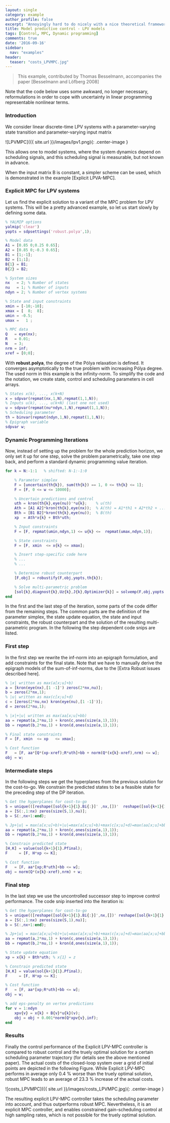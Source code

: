 ```yaml
---
layout: single
category: example
author_profile: false
excerpt: "Annoyingly hard to do nicely with a nice theoretical framework. Let's try dynamic programming."
title: Model predictive control - LPV models
tags: [Control, MPC, Dynamic programming]
comments: true
date: '2016-09-16'
sidebar:
  nav: "examples"
header:
  teaser: "costs_LPVMPC.jpg"
---
```


> This example, contributed by Thomas Besselmann, accompanies the paper [Besselmann and Löfberg 2008]

Note that the code below uses some awkward, no longer necessary, reformulations in order to cope with uncertainty in linear programming representable nonlinear terms.

### Introduction

We consider linear discrete-time LPV systems with a
parameter-varying state transition and parameter-varying input matrix

![LPVMPC]({{ site.url }}/images/lpv1.png){: .center-image }

This allows one to model systems, where the system dynamics depend on scheduling signals, and this scheduling signal is measurable, but not known in advance.

When the input matrix B is constant, a simpler scheme can be used, which is demonstrated in the example [Explicit LPVA-MPC].

### Explicit MPC for LPV systems

Let us find the explicit solution to a variant of the MPC problem for LPV systems. This will be a pretty advanced example, so let us start slowly by defining some data.

````matlab
% YALMIP options
yalmip('clear')
yopts = sdpsettings('robust.polya',1);

% Model data
A1 = [0.85 0;0.25 0.65];
A2 = [0.85 0;-0.3 0.65];
B1 = [1;-1];
B2 = [1;1];
B{1} = B1;
B{2} = B2;

% System sizes
nx   = 2; % Number of states
nu   = 1; % Number of inputs
ndyn = 2; % Number of vertex systems

% State and input constraints
xmin = [-10;-10];
xmax = [  8;  8];
umin = -0.5;
umax =   1 ;

% MPC data
Q   = eye(nx);
R   = 0.01;
N   = 3;
nrm = inf;
xref = [0;0];
````

With **robust.polya**, the degree of the Pólya relaxation is defined. It converges asymptotically to the true problem with increasing Pólya degree. The used norm in this example is the infinity-norm. To simplify the code and the notation, we create state, control and scheduling parameters in cell arrays.

````matlab
% States x(k), ..., x(k+N)
x = sdpvar(repmat(nx,1,N),repmat(1,1,N));
% Inputs u(k), ..., u(k+N) (last one not used)
u = sdpvar(repmat(nu*ndyn,1,N),repmat(1,1,N));
% Scheduling parameter
th = binvar(repmat(ndyn,1,N),repmat(1,1,N));
% Epigraph variable
sdpvar w;
````

### Dynamic Programming Iterations

Now, instead of setting up the problem for the whole prediction horizon, we only set it up for one step, solve the problem parametrically, take one step back, and perform a standard dynamic programming value iteration.

````matlab
for k = N:-1:1   % shifted: N-1:-1:0

    % Parameter simplex
    F = [uncertain(th{k}), sum(th{k}) == 1, 0 <= th{k} <= 1];
    F = [F, 0 <= w <= 10000];

    % Uncertain predictions and control
    uth = kron(th{k},eye(nu))'*u{k};    % u(th)
    Ath = [A1 A2]*kron(th{k},eye(nx));  % A(th) = A1*th1 + A2*th2 + ...
    Bth = [B1 B2]*kron(th{k},eye(nu));  % B(th)    
    xp  = Ath*x{k} + Bth*uth;

    % Input constraints
    F = [F, repmat(umin,ndyn,1) <= u{k} <=  repmat(umax,ndyn,1)];

    % State constraints
    F = [F, xmin  <= x{k} <= xmax];

    % Insert step-specific code here
    % ...
    % ...

    % Determine robust counterpart
    [F,obj] = robustify(F,obj,yopts,th{k});

    % Solve multi-parametric problem
    [sol{k},diagnost{k},Uz{k},J{k},Optimizer{k}] = solvemp(F,obj,yopts,x{k},u{k});
end
````

In the first and the last step of the iteration, some parts of the code differ from the remaining steps. The common parts are the definition of the parameter simplex, the state update equation, the state and input constraints, the robust counterpart and the solution of the resulting multi-parametric program. In the following the step dependent code snips are listed.

### First step

In the first step we rewrite the inf-norm into an epigraph formulation, and add constraints for the final state. Note that we have to manually derive the epigraph models of the sum-of-inf-norms, due to the [Extra Robust issues described here].

````matlab
% |x| written as max(a[x;u]+b)
a = [kron(eye(nx),[1 -1]') zeros(2*nx,nu)];
b = zeros(2*nx,1);
% |u| written as max(c[x;u]+d)
c = [zeros(2*nu,nx) kron(eye(nu),[1 -1]')];
d = zeros(2*nu,1);

% |x|+|u| written as max(aa[x;u]+bb)
aa = repmat(a,2*nu,1) + kron(c,ones(size(a,1),1));
bb = repmat(b,2*nu,1) + kron(d,ones(size(a,1),1));

% Final state constraints
F = [F, xmin  <= xp   <= xmax];

% Cost function
F   = [F, aa*[Q*(xp-xref);R*uth]+bb + norm(Q*(x{k}-xref),nrm) <= w];
obj = w;
````

### Intermediate steps

In the following steps we get the hyperplanes from the previous solution for the cost-to-go. We constrain the predicted states to be a feasible state for the preceding step of the DP iteration.

````matlab
% Get the hyperplanes for cost-to-go
S = unique(([reshape([sol{k+1}{1}.Bi{:}]' ,nx,[])'  reshape([sol{k+1}{1}.Ci{:}]' ,[],nu)]),'rows');
a = [S(:,1:nx) zeros(size(S,1),nu)];
b = S(:,nx+1:end);

% Jp+|u| = max(a[x;u]+b)+|u|=max(a[x;u]+b)+max(c[x;u]+d)=max(aa[x;u]+bb)
aa = repmat(a,2*nu,1) + kron(c,ones(size(a,1),1));
bb = repmat(b,2*nu,1) + kron(d,ones(size(a,1),1));

% Constrain predicted state
[H,K] = value(sol{k+1}{1}.Pfinal);
F     = [F, H*xp <= K];

% Cost function
F   = [F, aa*[xp;R*uth]+bb <= w];
obj = norm(Q*(x{k}-xref),nrm) + w;
````

### Final step

In the last step we use the uncontrolled successor step to improve control performance. The code snip inserted into the iteration is:

````matlab
% Get the hyperplanes for cost-to-go
S = unique(([reshape([sol{k+1}{1}.Bi{:}]',nx,[])' reshape([sol{k+1}{1}.Ci{:}]',[],nu)]),'rows');
a = [S(:,1:nx) zeros(size(S,1),nu)];
b = S(:,nx+1:end);

% Jp+|u| = max(a[x;u]+b)+|u|=max(a[x;u]+b)+max(c[x;u]+d)=max(aa[x;u]+bb)
aa = repmat(a,2*nu,1) + kron(c,ones(size(a,1),1));
bb = repmat(b,2*nu,1) + kron(d,ones(size(a,1),1));

% State update equation
xp = x{k} + Bth*uth; % x{1} = z

% Constrain predicted state
[H,K] = value(sol{k+1}{1}.Pfinal);
F     = [F, H*xp <= K];

% Cost function
F   = [F, aa*[xp;R*uth]+bb <= w];
obj = w;

% add eps-penalty on vertex predictions
for v = 1:ndyn
    xpv{v} = x{k} + B{v}*u{k}(v);
    obj = obj + 0.001*norm(Q*xpv{v},inf);
end
````

### Results

Finally the control performance of the Explicit LPV-MPC controller is compared to robust control and the truely optimal solution for a certain scheduling parameter trajectory (for details see the above mentioned paper).
The actual costs of the closed-loop system over a grid of initial points are depicted in the following Figure. While Explicit LPV-MPC performs in average only 0.4 % worse than the truely optimal solution, robust MPC leads to an average of 23.3 % increase of the actual costs.

![costs_LPVMPC]({{ site.url }}/images/costs_LPVMPC.jpg){: .center-image }

The resulting explicit LPV-MPC controller takes the scheduling parameter into account, and thus outperforms robust MPC. Nevertheless, it is an explicit MPC controller, and enables constrained gain-scheduling control at high sampling rates, which is not possible for the truely optimal solution.
